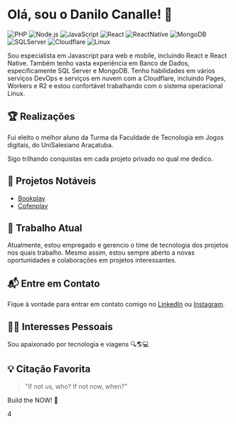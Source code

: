 # Olá, sou o Danilo Canalle! 👋

![PHP](https://img.shields.io/badge/-PHP-black?style=flat-square&logo=php)
![Node.js](https://img.shields.io/badge/Node.js-v19.9.0-green?style=flat-square)
![JavaScript](https://img.shields.io/badge/-JavaScript-black?style=flat-square&logo=javascript)
![React](https://img.shields.io/badge/-React-black?style=flat-square&logo=react)
![ReactNative](https://img.shields.io/badge/-ReactNative-black?style=flat-square&logo=react)
![MongoDB](https://img.shields.io/badge/-MongoDB-black?style=flat-square&logo=mongodb)
![SQLServer](https://img.shields.io/badge/-SQLServer-black?style=flat-square&logo=microsoft-sql-server)
![Cloudflare](https://img.shields.io/badge/-Cloudflare-black?style=flat-square&logo=cloudflare)
![Linux](https://img.shields.io/badge/-Linux-black?style=flat-square&logo=linux)

Sou especialista em Javascript para web e mobile, incluindo React e React Native. Também tenho vasta experiência em Banco de Dados, especificamente SQL Server e MongoDB. Tenho habilidades em vários serviços DevOps e serviços em nuvem com a Cloudflare, incluindo Pages, Workers e R2 e estou confortável trabalhando com o sistema operacional Linux.

## 🏆 Realizações

Fui eleito o melhor aluno da Turma da Faculdade de Tecnologia em Jogos digitais, do UniSalesiano Araçatuba.

Sigo trilhando conquistas em cada projeto privado no qual me dedico.

## 🚀 Projetos Notáveis

- [Bookplay](https://bookplay.com.br)
- [Cofenplay](https://cofenplay.com.br)

## 💼 Trabalho Atual

Atualmente, estou empregado e gerencio o time de tecnologia dos projetos nos quais trabalho. Mesmo assim, estou sempre aberto a novas oportunidades e colaborações em projetos interessantes.

## 📬 Entre em Contato

Fique à vontade para entrar em contato comigo no [LinkedIn](https://www.linkedin.com/in/danilocanalle/) ou [Instagram](https://www.instagram.com/danilocanalle/).

## 🧑‍💻 Interesses Pessoais

Sou apaixonado por tecnologia e viagens 🔍🌎💻

## 💡 Citação Favorita

> "If not us, who? If not now, when?"

Build the NOW! 🚀

4
